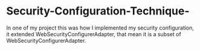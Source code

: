 # Security-Configuration-Technique-
In one of my project this was how I implemented my security configuration, it extended WebSecurityConfigurerAdapter, that mean it is a subset of WebSecurityConfigurerAdapter.
